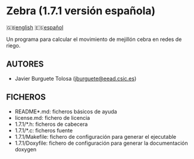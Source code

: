 Zebra (1.7.1 versión española)
==============================

:uk:[english](README.md) :es:[español](README.es.md)

Un programa para calcular el movimiento de mejillón cebra en redes de riego.

AUTORES
-------

* Javier Burguete Tolosa (jburguete@eead.csic.es)

FICHEROS
--------

* README\*.md: ficheros básicos de ayuda
* license.md: fichero de licencia
* 1.7.1/\*.h: ficheros de cabecera
* 1.7.1/\*.c: ficheros fuente
* 1.7.1/Makefile: fichero de configuración para generar el ejecutable
* 1.7.1/Doxyfile: fichero de configuración para generar la documentación doxygen
